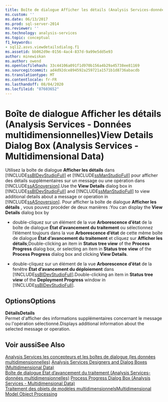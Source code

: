 ```yaml
---
title: Boîte de dialogue Afficher les détails (Analysis Services-données multidimensionnelles) | Microsoft Docs
ms.custom: ''
ms.date: 06/13/2017
ms.prod: sql-server-2014
ms.reviewer: ''
ms.technology: analysis-services
ms.topic: conceptual
f1_keywords:
- sql12.asvs.viewdetailsdialog.f1
ms.assetid: bb062d9e-0156-4ac4-837d-9a99e5dd5e93
author: minewiskan
ms.author: owend
ms.openlocfilehash: 33c44106a091f1d970b156a4b29a45738ee81169
ms.sourcegitcommit: ad4d92dce894592a259721a1571b1d8736abacdb
ms.translationtype: MT
ms.contentlocale: fr-FR
ms.lasthandoff: 08/04/2020
ms.locfileid: "87603652"
---
```

# <a name="view-details-dialog-box-analysis-services---multidimensional-data"></a><span data-ttu-id="16f2b-102">Boîte de dialogue Afficher les détails (Analysis Services - Données multidimensionnelles)</span><span class="sxs-lookup"><span data-stu-id="16f2b-102">View Details Dialog Box (Analysis Services - Multidimensional Data)</span></span>
  <span data-ttu-id="16f2b-103">Utilisez la boîte de dialogue **Afficher les détails** dans [!INCLUDE[ssBIDevStudioFull](../includes/ssbidevstudiofull-md.md)] et [!INCLUDE[ssManStudioFull](../includes/ssmanstudiofull-md.md)] pour afficher des détails supplémentaires sur un message ou une opération dans [!INCLUDE[ssASnoversion](../includes/ssasnoversion-md.md)].</span><span class="sxs-lookup"><span data-stu-id="16f2b-103">Use the **View Details** dialog box in [!INCLUDE[ssBIDevStudioFull](../includes/ssbidevstudiofull-md.md)] and [!INCLUDE[ssManStudioFull](../includes/ssmanstudiofull-md.md)] to view additional details about a message or operation in [!INCLUDE[ssASnoversion](../includes/ssasnoversion-md.md)].</span></span> <span data-ttu-id="16f2b-104">Pour afficher la boîte de dialogue **Afficher les détails** , vous pouvez procéder de deux manières :</span><span class="sxs-lookup"><span data-stu-id="16f2b-104">You can display the **View Details** dialog box by</span></span>  
  
-   <span data-ttu-id="16f2b-105">double-cliquez sur un élément de la vue **Arborescence d’état** de la boîte de dialogue **État d’avancement du traitement** ou sélectionnez l’élément toujours dans la vue **Arborescence d’état** de cette même boîte de dialogue **État d’avancement du traitement** et cliquez sur **Afficher les détails**;</span><span class="sxs-lookup"><span data-stu-id="16f2b-105">Double-clicking an item in **Status tree view** of the **Process Progress** dialog box, or selecting an item in **Status tree view** of the **Process Progress** dialog box and clicking **View Details**.</span></span>  
  
-   <span data-ttu-id="16f2b-106">double-cliquez sur un élément de la vue **Arborescence d’état** de la fenêtre **État d’avancement du déploiement** dans [!INCLUDE[ssBIDevStudioFull](../includes/ssbidevstudiofull-md.md)].</span><span class="sxs-lookup"><span data-stu-id="16f2b-106">Double-clicking an item in **Status tree view** of the **Deployment Progress** window in [!INCLUDE[ssBIDevStudioFull](../includes/ssbidevstudiofull-md.md)].</span></span>  
  
## <a name="options"></a><span data-ttu-id="16f2b-107">Options</span><span class="sxs-lookup"><span data-stu-id="16f2b-107">Options</span></span>  
 <span data-ttu-id="16f2b-108">**Détails**</span><span class="sxs-lookup"><span data-stu-id="16f2b-108">**Details**</span></span>  
 <span data-ttu-id="16f2b-109">Permet d'afficher des informations supplémentaires concernant le message ou l'opération sélectionné.</span><span class="sxs-lookup"><span data-stu-id="16f2b-109">Displays additional information about the selected message or operation.</span></span>  
  
## <a name="see-also"></a><span data-ttu-id="16f2b-110">Voir aussi</span><span class="sxs-lookup"><span data-stu-id="16f2b-110">See Also</span></span>  
 <span data-ttu-id="16f2b-111">[Analysis Services les concepteurs et les boîtes de dialogue &#40;les données multidimensionnelles&#41;](analysis-services-designers-and-dialog-boxes-multidimensional-data.md) </span><span class="sxs-lookup"><span data-stu-id="16f2b-111">[Analysis Services Designers and Dialog Boxes &#40;Multidimensional Data&#41;](analysis-services-designers-and-dialog-boxes-multidimensional-data.md) </span></span>  
 <span data-ttu-id="16f2b-112">[Boîte de dialogue État d’avancement du traitement &#40;Analysis Services-données multidimensionnelles&#41;](process-progress-dialog-box-analysis-services-multidimensional-data.md) </span><span class="sxs-lookup"><span data-stu-id="16f2b-112">[Process Progress Dialog Box &#40;Analysis Services - Multidimensional Data&#41;](process-progress-dialog-box-analysis-services-multidimensional-data.md) </span></span>  
 [<span data-ttu-id="16f2b-113">Traitement des objets de modèles multidimensionnels</span><span class="sxs-lookup"><span data-stu-id="16f2b-113">Multidimensional Model Object Processing</span></span>](multidimensional-models/processing-a-multidimensional-model-analysis-services.md)  
  
  

